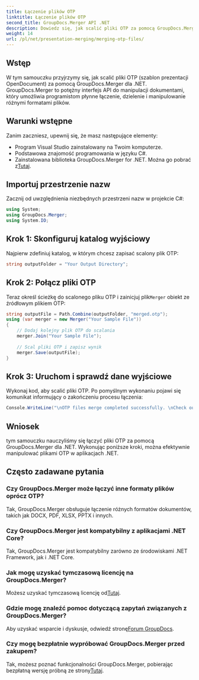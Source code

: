 ```yaml
---
title: Łączenie plików OTP
linktitle: Łączenie plików OTP
second_title: GroupDocs.Merger API .NET
description: Dowiedz się, jak scalić pliki OTP za pomocą GroupDocs.Merger dla .NET. Ten przewodnik krok po kroku przeprowadzi Cię płynnie przez cały proces.
weight: 14
url: /pl/net/presentation-merging/merging-otp-files/
---
```

## Wstęp
W tym samouczku przyjrzymy się, jak scalić pliki OTP (szablon prezentacji OpenDocument) za pomocą GroupDocs.Merger dla .NET. GroupDocs.Merger to potężny interfejs API do manipulacji dokumentami, który umożliwia programistom płynne łączenie, dzielenie i manipulowanie różnymi formatami plików.
## Warunki wstępne
Zanim zaczniesz, upewnij się, że masz następujące elementy:
- Program Visual Studio zainstalowany na Twoim komputerze.
- Podstawowa znajomość programowania w języku C#.
-  Zainstalowana biblioteka GroupDocs.Merger for .NET. Można go pobrać z[Tutaj](https://releases.groupdocs.com/merger/net/).

## Importuj przestrzenie nazw
Zacznij od uwzględnienia niezbędnych przestrzeni nazw w projekcie C#:
```csharp
using System; 
using GroupDocs.Merger;
using System.IO;
```
## Krok 1: Skonfiguruj katalog wyjściowy
Najpierw zdefiniuj katalog, w którym chcesz zapisać scalony plik OTP:
```csharp
string outputFolder = "Your Output Directory";
```
## Krok 2: Połącz pliki OTP
 Teraz określ ścieżkę do scalonego pliku OTP i zainicjuj plik`Merger` obiekt ze źródłowym plikiem OTP:
```csharp
string outputFile = Path.Combine(outputFolder, "merged.otp");
using (var merger = new Merger("Your Sample File"))
{
    // Dodaj kolejny plik OTP do scalania
    merger.Join("Your Sample File");
    
    // Scal pliki OTP i zapisz wynik
    merger.Save(outputFile);
}
```
## Krok 3: Uruchom i sprawdź dane wyjściowe
Wykonaj kod, aby scalić pliki OTP. Po pomyślnym wykonaniu pojawi się komunikat informujący o zakończeniu procesu łączenia:
```csharp
Console.WriteLine("\nOTP files merge completed successfully. \nCheck output in {0}", outputFolder);
```

## Wniosek
tym samouczku nauczyliśmy się łączyć pliki OTP za pomocą GroupDocs.Merger dla .NET. Wykonując poniższe kroki, można efektywnie manipulować plikami OTP w aplikacjach .NET.

## Często zadawane pytania
### Czy GroupDocs.Merger może łączyć inne formaty plików oprócz OTP?
Tak, GroupDocs.Merger obsługuje łączenie różnych formatów dokumentów, takich jak DOCX, PDF, XLSX, PPTX i innych.
### Czy GroupDocs.Merger jest kompatybilny z aplikacjami .NET Core?
Tak, GroupDocs.Merger jest kompatybilny zarówno ze środowiskami .NET Framework, jak i .NET Core.
### Jak mogę uzyskać tymczasową licencję na GroupDocs.Merger?
 Możesz uzyskać tymczasową licencję od[Tutaj](https://purchase.groupdocs.com/temporary-license/).
### Gdzie mogę znaleźć pomoc dotyczącą zapytań związanych z GroupDocs.Merger?
 Aby uzyskać wsparcie i dyskusje, odwiedź stronę[Forum GroupDocs](https://forum.groupdocs.com/c/merger/32).
### Czy mogę bezpłatnie wypróbować GroupDocs.Merger przed zakupem?
 Tak, możesz poznać funkcjonalności GroupDocs.Merger, pobierając bezpłatną wersję próbną ze strony[Tutaj](https://releases.groupdocs.com/).